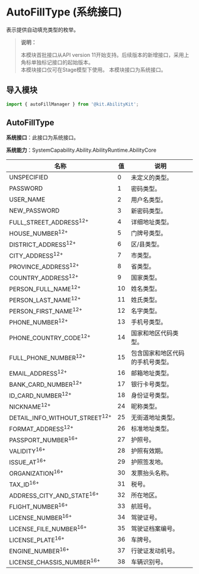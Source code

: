 # AutoFillType (系统接口)

表示提供自动填充类型的枚举。

> **说明：**
> 
> 本模块首批接口从API version 11开始支持。后续版本的新增接口，采用上角标单独标记接口的起始版本。  
> 本模块接口仅可在Stage模型下使用。
> 本模块接口为系统接口。

## 导入模块

```ts
import { autoFillManager } from '@kit.AbilityKit';
```

## AutoFillType

**系统接口**：此接口为系统接口。

**系统能力**：SystemCapability.Ability.AbilityRuntime.AbilityCore

| 名称           | 值  | 说明                               |
| -------------- | --- | --------------------------------- |
| UNSPECIFIED      | 0   | 未定义的类型。                         |
| PASSWORD      | 1   | 密码类型。                     |
| USER_NAME     | 2   | 用户名类型。                     |
| NEW_PASSWORD     | 3   | 新密码类型。                     |
| FULL_STREET_ADDRESS<sup>12+</sup>        | 4    | 详细地址类型。 |
| HOUSE_NUMBER<sup>12+</sup>               | 5    | 门牌号类型。 |
| DISTRICT_ADDRESS<sup>12+</sup>           | 6    | 区/县类型。 |
| CITY_ADDRESS<sup>12+</sup>               | 7    | 市类型。 |
| PROVINCE_ADDRESS<sup>12+</sup>           | 8    | 省类型。 |
| COUNTRY_ADDRESS<sup>12+</sup>            | 9    | 国家类型。 |
| PERSON_FULL_NAME<sup>12+</sup>           | 10   | 姓名类型。 |
| PERSON_LAST_NAME<sup>12+</sup>           | 11   | 姓氏类型。 |
| PERSON_FIRST_NAME<sup>12+</sup>          | 12   | 名字类型。 |
| PHONE_NUMBER<sup>12+</sup>               | 13   | 手机号类型。 |
| PHONE_COUNTRY_CODE<sup>12+</sup>         | 14   | 国家和地区代码类型。 |
| FULL_PHONE_NUMBER<sup>12+</sup>          | 15   | 包含国家和地区代码的手机号类型。 |
| EMAIL_ADDRESS<sup>12+</sup>              | 16   | 邮箱地址类型。 |
| BANK_CARD_NUMBER<sup>12+</sup>           | 17   | 银行卡号类型。 |
| ID_CARD_NUMBER<sup>12+</sup>             | 18   | 身份证号类型。 |
| NICKNAME<sup>12+</sup>                   | 24   | 昵称类型。 |
| DETAIL_INFO_WITHOUT_STREET<sup>12+</sup> | 25   | 无街道地址类型。 |
| FORMAT_ADDRESS<sup>12+</sup>             | 26   | 标准地址类型。 |
| PASSPORT_NUMBER<sup>16+</sup>            | 27   | 护照号。 |
| VALIDITY<sup>16+</sup>                   | 28   | 护照有效期。 |
| ISSUE_AT<sup>16+</sup>                   | 29   | 护照签发地。 |
| ORGANIZATION<sup>16+</sup>               | 30   | 发票抬头名称。 |
| TAX_ID<sup>16+</sup>                     | 31   | 税号。 |
| ADDRESS_CITY_AND_STATE<sup>16+</sup>     | 32   | 所在地区。 |
| FLIGHT_NUMBER<sup>16+</sup>              | 33   | 航班号。 |
| LICENSE_NUMBER<sup>16+</sup>             | 34   | 驾驶证号。 |
| LICENSE_FILE_NUMBER<sup>16+</sup>        | 35   | 驾驶证档案编号。 |
| LICENSE_PLATE<sup>16+</sup>              | 36   | 车牌号。 |
| ENGINE_NUMBER<sup>16+</sup>              | 37   | 行驶证发动机号。 |
| LICENSE_CHASSIS_NUMBER<sup>16+</sup>     | 38   | 车辆识别号。 |
